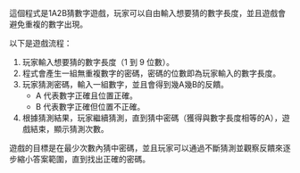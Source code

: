 這個程式是1A2B猜數字遊戲，玩家可以自由輸入想要猜的數字長度，並且遊戲會避免重複的數字出現。

以下是遊戲流程：

1. 玩家輸入想要猜的數字長度（1 到 9 位數）。
2. 程式會產生一組無重複數字的密碼，密碼的位數即為玩家輸入的數字長度。
3. 玩家猜測密碼，輸入一組數字，並且會得到幾A幾B的反饋。
   - A 代表數字正確且位置正確。
   - B 代表數字正確但位置不正確。
4. 根據猜測結果，玩家繼續猜測，直到猜中密碼（獲得與數字長度相等的A），遊戲結束，顯示猜測次數。

遊戲的目標是在最少次數內猜中密碼，並且玩家可以通過不斷猜測並觀察反饋來逐步縮小答案範圍，直到找出正確的密碼。

